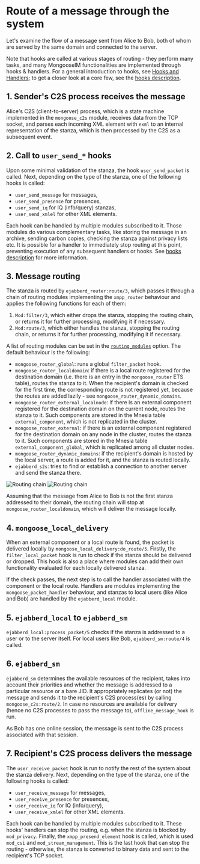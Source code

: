 # Route of a message through the system

Let's examine the flow of a message sent from Alice to Bob, both of whom are served by the same domain and connected to the server.

Note that hooks are called at various stages of routing - they perform many tasks, and many MongooseIM functionalities are implemented through hooks & handlers.
For a general introduction to hooks, see [Hooks and Handlers](Hooks-and-handlers.md); to get a closer look at a core few, see the [hooks description](hooks_description.md).

## 1. Sender's C2S process receives the message

Alice's C2S (client-to-server) process, which is a state machine implemented in the `mongoose_c2s` module, receives data from the TCP socket, and parses each incoming XML element with `exml` to an internal representation of the stanza, which is then processed by the C2S as a subsequent event.

## 2. Call to `user_send_*` hooks

Upon some minimal validation of the stanza, the hook `user_send_packet` is called.
Next, depending on the type of the stanza, one of the following hooks is called:

* `user_send_message` for messages,
* `user_send_presence` for presences,
* `user_send_iq` for IQ (info/query) stanzas,
* `user_send_xmlel` for other XML elements.

Each hook can be handled by multiple modules subscribed to it. Those modules do various complementary tasks, like storing the message in an archive, sending carbon copies, checking the stanza against privacy lists etc. It is possible for a handler to immediately stop routing at this point, preventing execution of any subsequent handlers or hooks. See [hooks description](../hooks_description/#hooks-called-for-session_established) for more information.

## 3. Message routing

The stanza is routed by `ejabberd_router:route/3`, which passes it through a chain of routing modules implementing the `xmpp_router` behaviour and applies the following functions for each of them:

1. `Mod:filter/3`, which either drops the stanza, stopping the routing chain, or returns it for further processing, modifying it if necessary.
2. `Mod:route/3`, which either handles the stanza, stopping the routing chain, or returns it for further processing, modifying it if necessary.

A list of routing modules can be set in the [`routing_modules`](../../configuration/general#generalrouting_modules) option.
The default behaviour is the following:

* `mongoose_router_global`: runs a global `filter_packet` hook.
* `mongoose_router_localdomain`: if there is a local route registered for the destination domain (i.e. there is an entry in the `mongoose_router` ETS table), routes the stanza to it. When the recipient's domain is checked for the first time, the corresponding route is not registered yet, because the routes are added lazily - see `mongoose_router_dynamic_domains`.
* `mongoose_router_external_localnode`: if there is an external component registered for the destination domain on the current node, routes the stanza to it. Such components are stored in the Mnesia table `external_component`, which is not replicated in the cluster.
* `mongoose_router_external`: if there is an external component registered for the destination domain on any node in the cluster, routes the stanza to it. Such components are stored in the Mnesia table `external_component_global`, which is replicated among all cluster nodes.
* `mongoose_router_dynamic_domains`: if the recipient's domain is hosted by the local server, a route is added for it, and the stanza is routed locally.
* `ejabberd_s2s`: tries to find or establish a connection to another server and send the stanza there.

![Routing chain](routing.png#only-light) <!-- https://docs.google.com/drawings/d/1V0n6mPN03TsDsdggXCymoaLnf3JIoPqTr_5lcEF8JrY -->
![Routing chain](routing-dark.png#only-dark) <!-- https://docs.google.com/drawings/d/14UHBjhNR1yvqj-C3YBm3VU0UokYFvu0TNLb3Qw_Ut_s -->

Assuming that the message from Alice to Bob is not the first stanza addressed to their domain, the routing chain will stop at `mongoose_router_localdomain`, which will deliver the message locally.

## 4. `mongoose_local_delivery`

When an external component or a local route is found, the packet is delivered locally by `mongoose_local_delivery:do_route/5`. Firstly, the `filter_local_packet` hook is run to check if the stanza should be delivered or dropped. This hook is also a place where modules can add their own functionality evaluated for each locally delivered stanza.

If the check passes, the next step is to call the handler associated with the component or the local route. Handlers are modules implementing the `mongoose_packet_handler` behaviour, and stanzas to local users (like Alice and Bob) are handled by the `ejabberd_local` module.

## 5. `ejabberd_local` to `ejabberd_sm`

`ejabberd_local:process_packet/5` checks if the stanza is addressed to a user or to the server itself. For local users like Bob, `ejabberd_sm:route/4` is called.

## 6. `ejabberd_sm`

`ejabberd_sm` determines the available resources of the recipient, takes into account their priorities and whether the message is addressed to a particular resource or a bare JID.
It appropriately replicates (or not) the message and sends it to the recipient's C2S process(es) by calling `mongoose_c2s:route/2`.
In case no resources are available for delivery (hence no C2S processes to pass the message to), `offline_message_hook` is run.

As Bob has one online session, the message is sent to the C2S process associated with that session.

## 7. Recipient's C2S process delivers the message

The `user_receive_packet` hook is run to notify the rest of the system about the stanza delivery.
Next, depending on the type of the stanza, one of the following hooks is called:

* `user_receive_message` for messages,
* `user_receive_presence` for presences,
* `user_receive_iq` for IQ (info/query),
* `user_receive_xmlel` for other XML elements.

Each hook can be handled by multiple modules subscribed to it. These hooks' handlers can stop the routing, e.g. when the stanza is blocked by `mod_privacy`. Finally, the `xmpp_presend_element` hook is called, which is used `mod_csi` and `mod_stream_management`. This is the last hook that can stop the routing - otherwise, the stanza is converted to binary data and sent to the recipient's TCP socket.
